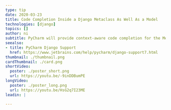 ```yaml
---
type: tip
date: 2020-03-23
title: Code Completion Inside a Django Metaclass As Well As a Model
technologies: [django]
topics: []
author: ni
subtitle: PyCharm will provide context-aware code completion for the Meta class in your Django models.
seealso:
- title: PyCharm Django Support
  href: https://www.jetbrains.com/help/pycharm/django-support7.html
thumbnail: ./thumbnail.png
cardThumbnail: ./card.png
shortVideo:
  poster: ./poster_short.png
  url: https://youtu.be/-9inDDBumPE
longVideo:
  poster: ./poster_long.png
  url: https://youtu.be/HsG2q7I23ME
leadin: |

---
```

